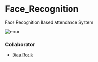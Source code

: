 # Face_Recognition
Face Recognition Based Attendance System

![error](https://pixabay.com/images/search/nature/)

### Collaborator
- [Diaa Rozik](https://github.com/diaarozik)

